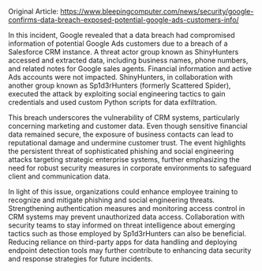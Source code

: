 Original Article: https://www.bleepingcomputer.com/news/security/google-confirms-data-breach-exposed-potential-google-ads-customers-info/

In this incident, Google revealed that a data breach had compromised information of potential Google Ads customers due to a breach of a Salesforce CRM instance. A threat actor group known as ShinyHunters accessed and extracted data, including business names, phone numbers, and related notes for Google sales agents. Financial information and active Ads accounts were not impacted. ShinyHunters, in collaboration with another group known as Sp1d3rHunters (formerly Scattered Spider), executed the attack by exploiting social engineering tactics to gain credentials and used custom Python scripts for data exfiltration.

This breach underscores the vulnerability of CRM systems, particularly concerning marketing and customer data. Even though sensitive financial data remained secure, the exposure of business contacts can lead to reputational damage and undermine customer trust. The event highlights the persistent threat of sophisticated phishing and social engineering attacks targeting strategic enterprise systems, further emphasizing the need for robust security measures in corporate environments to safeguard client and communication data.

In light of this issue, organizations could enhance employee training to recognize and mitigate phishing and social engineering threats. Strengthening authentication measures and monitoring access control in CRM systems may prevent unauthorized data access. Collaboration with security teams to stay informed on threat intelligence about emerging tactics such as those employed by Sp1d3rHunters can also be beneficial. Reducing reliance on third-party apps for data handling and deploying endpoint detection tools may further contribute to enhancing data security and response strategies for future incidents.